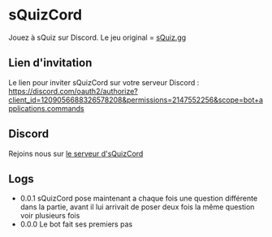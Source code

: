 # sQuizCord
Jouez à sQuiz sur Discord. Le jeu original = [sQuiz.gg](https://squiz.gg)
## Lien d'invitation
Le lien pour inviter sQuizCord sur votre serveur Discord : https://discord.com/oauth2/authorize?client_id=1209056688326578208&permissions=2147552256&scope=bot+applications.commands
## Discord
Rejoins nous sur [le serveur d'sQuizCord](https://discord.gg/mrzBjDRH2y)
## Logs
- 0.0.1 sQuizCord pose maintenant a chaque fois une question différente dans la partie, avant il lui arrivait de poser deux fois la même question voir plusieurs fois
- 0.0.0 Le bot fait ses premiers pas
